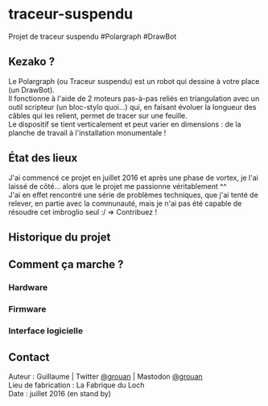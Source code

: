 # traceur-suspendu
Projet de traceur suspendu #Polargraph #DrawBot

## Kezako ?
Le Polargraph (ou Traceur suspendu) est un robot qui dessine à votre place (un DrawBot).<br />
Il fonctionne à l'aide de 2 moteurs pas-à-pas reliés en triangulation avec un outil scripteur (un bloc-stylo quoi...) qui, en faisant évoluer la longueur des câbles qui les relient, permet de tracer sur une feuille.<br />
Le dispositif se tient verticalement et peut varier en dimensions : de la planche de travail à l'installation monumentale !

## État des lieux
J'ai commencé ce projet en juillet 2016 et après une phase de vortex, je l'ai laissé de côté... alors que le projet me passionne véritablement ^^<br />
J'ai en effet rencontré une série de problèmes techniques, que j'ai tenté de relever, en partie avec la communauté, mais je n'ai pas été capable de résoudre cet imbroglio seul :/
=> Contribuez !

## Historique du projet

## Comment ça marche ?

### Hardware
### Firmware
### Interface logicielle

## Contact
Auteur : Guillaume | Twitter <a href="http://twitter.com/grouan" target="_blank">@grouan</a> | Mastodon <a href="http://mamot.fr/@grouan" target="_blank">@grouan</a><br />
Lieu de fabrication : La Fabrique du Loch<br />
Date : juillet 2016 (en stand by)

